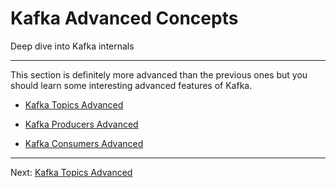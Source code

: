 Kafka Advanced Concepts
=======================

Deep dive into Kafka internals

* * *

This section is definitely more advanced than the previous ones but you should learn some interesting advanced features of Kafka.

*   [Kafka Topics Advanced](/kafka/kafka-topics-advanced/)
    
*   [Kafka Producers Advanced](/kafka/kafka-producers-advanced/)
    
*   [Kafka Consumers Advanced](/kafka/kafka-consumers-advanced/)


---
Next: [Kafka Topics Advanced](https://github.com/AbdoMusk/Apache-Kafka/tree/main/5-%20Kafka%20Advanced%20Concepts/1-%20Kafka%20Topics%20Advanced)
